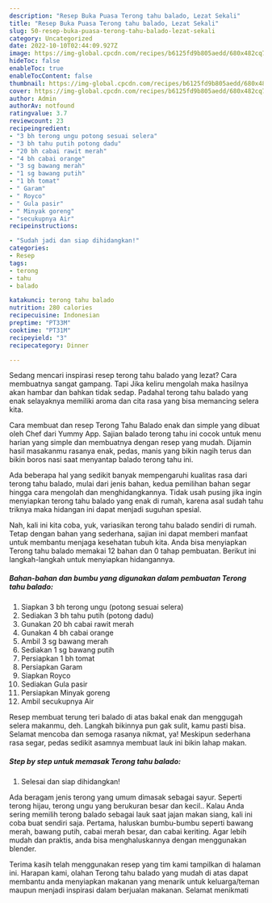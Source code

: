 ```yaml
---
description: "Resep Buka Puasa Terong tahu balado, Lezat Sekali"
title: "Resep Buka Puasa Terong tahu balado, Lezat Sekali"
slug: 50-resep-buka-puasa-terong-tahu-balado-lezat-sekali
category: Uncategorized
date: 2022-10-10T02:44:09.927Z
image: https://img-global.cpcdn.com/recipes/b6125fd9b805aedd/680x482cq70/terong-tahu-balado-foto-resep-utama.jpg
hideToc: false
enableToc: true
enableTocContent: false
thumbnail: https://img-global.cpcdn.com/recipes/b6125fd9b805aedd/680x482cq70/terong-tahu-balado-foto-resep-utama.jpg
cover: https://img-global.cpcdn.com/recipes/b6125fd9b805aedd/680x482cq70/terong-tahu-balado-foto-resep-utama.jpg
author: Admin
authorAv: notfound
ratingvalue: 3.7
reviewcount: 23
recipeingredient:
- "3 bh terong ungu potong sesuai selera"
- "3 bh tahu putih potong dadu"
- "20 bh cabai rawit merah"
- "4 bh cabai orange"
- "3 sg bawang merah"
- "1 sg bawang putih"
- "1 bh tomat"
- " Garam"
- " Royco"
- " Gula pasir"
- " Minyak goreng"
- "secukupnya Air"
recipeinstructions:

- "Sudah jadi dan siap dihidangkan!"
categories:
- Resep
tags:
- terong
- tahu
- balado

katakunci: terong tahu balado 
nutrition: 280 calories
recipecuisine: Indonesian
preptime: "PT33M"
cooktime: "PT31M"
recipeyield: "3"
recipecategory: Dinner

---
```



Sedang mencari inspirasi resep terong tahu balado yang lezat? Cara membuatnya sangat gampang. Tapi Jika keliru mengolah maka hasilnya akan hambar dan bahkan tidak sedap. Padahal terong tahu balado yang enak selayaknya memiliki aroma dan cita rasa yang bisa memancing selera kita.


Cara membuat dan resep Terong Tahu Balado enak dan simple yang dibuat oleh Chef dari Yummy App. Sajian balado terong tahu ini cocok untuk menu harian yang simple dan membuatnya dengan resep yang mudah. Dijamin hasil masakanmu rasanya enak, pedas, manis yang bikin nagih terus dan bikin boros nasi saat menyantap balado terong tahu ini.

Ada beberapa hal yang sedikit banyak mempengaruhi kualitas rasa dari terong tahu balado, mulai dari jenis bahan, kedua pemilihan bahan segar hingga cara mengolah dan menghidangkannya. Tidak usah pusing jika ingin menyiapkan terong tahu balado yang enak di rumah, karena asal sudah tahu triknya maka hidangan ini dapat menjadi suguhan spesial.


Nah, kali ini kita coba, yuk, variasikan terong tahu balado sendiri di rumah. Tetap dengan bahan yang sederhana, sajian ini dapat memberi manfaat untuk membantu menjaga kesehatan tubuh kita. Anda bisa menyiapkan Terong tahu balado memakai 12 bahan dan 0 tahap pembuatan. Berikut ini langkah-langkah untuk menyiapkan hidangannya.

<!--inarticleads1-->

##### Bahan-bahan dan bumbu yang digunakan dalam pembuatan Terong tahu balado:

1. Siapkan 3 bh terong ungu (potong sesuai selera)
1. Sediakan 3 bh tahu putih (potong dadu)
1. Gunakan 20 bh cabai rawit merah
1. Gunakan 4 bh cabai orange
1. Ambil 3 sg bawang merah
1. Sediakan 1 sg bawang putih
1. Persiapkan 1 bh tomat
1. Persiapkan  Garam
1. Siapkan  Royco
1. Sediakan  Gula pasir
1. Persiapkan  Minyak goreng
1. Ambil secukupnya Air


Resep membuat terung teri balado di atas bakal enak dan menggugah selera makanmu, deh. Langkah bikinnya pun gak sulit, kamu pasti bisa. Selamat mencoba dan semoga rasanya nikmat, ya! Meskipun sederhana rasa segar, pedas sedikit asamnya membuat lauk ini bikin lahap makan. 

<!--inarticleads2-->

##### Step by step untuk memasak Terong tahu balado:


1. Selesai dan siap dihidangkan!

Ada beragam jenis terong yang umum dimasak sebagai sayur. Seperti terong hijau, terong ungu yang berukuran besar dan kecil.. Kalau Anda sering memilih terong balado sebagai lauk saat jajan makan siang, kali ini coba buat sendiri saja. Pertama, haluskan bumbu-bumbu seperti bawang merah, bawang putih, cabai merah besar, dan cabai keriting. Agar lebih mudah dan praktis, anda bisa menghaluskannya dengan menggunakan blender. 

Terima kasih telah menggunakan resep yang tim kami tampilkan di halaman ini. Harapan kami, olahan Terong tahu balado yang mudah di atas dapat membantu anda menyiapkan makanan yang menarik untuk keluarga/teman maupun menjadi inspirasi dalam berjualan makanan. Selamat menikmati

